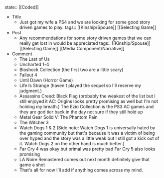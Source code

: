 state:: [[Coded]]

- Title
	- Just got my wife a PS4 and we are looking for some good story driven games to play.
	  tags:: [[Kinship/Spouse]] [[Selecting Game]]
- Post
	- Any recommendations for some story driven games that we can really get lost in would be appreciated
	  tags:: [[Kinship/Spouse]] [[Selecting Game]] [[Media Component/Narrative]]
- Comment
	- The Last of Us
	- Uncharted 1-4
	- Bioshock Collection (the first two are a little scary)
	- Fallout 4
	- Until Dawn (Horror Game)
	- Life Is Strange (haven't played the sequel so I'll reserve my judgment.)
	- Assassins Creed: Black Flag (probably the weakest of the list but I still enjoyed it AC: Origins looks pretty promising as well but I'm not holding my breath.)
	  The Ezio Collection is the PS3 AC games and they are god tier back in the day not sure if they still hold up
	- Metal Gear Solid V: The Phantom Pain
	- The Witcher 3
	- Watch Dogs 1 & 2 (Side note: Watch Dogs 1 is universally hated by the gaming community but that's because it was a victim of being over hyped and the story was a little weak but I still got a kick out of it. Watch Dogs 2 on the other hand is much better.)
	- Far Cry 4 was okay but primal was pretty bad Far Cry 5 also looks promising
	- LA Noire Remastered comes out next month definitely give that game a shot
	- That's all for now I'll add if anything comes across my mind.